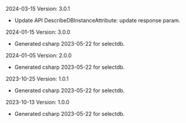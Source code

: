 2024-03-15 Version: 3.0.1
- Update API DescribeDBInstanceAttribute: update response param.


2024-01-15 Version: 3.0.0
- Generated csharp 2023-05-22 for selectdb.

2024-01-05 Version: 2.0.0
- Generated csharp 2023-05-22 for selectdb.

2023-10-25 Version: 1.0.1
- Generated csharp 2023-05-22 for selectdb.

2023-10-13 Version: 1.0.0
- Generated csharp 2023-05-22 for selectdb.

